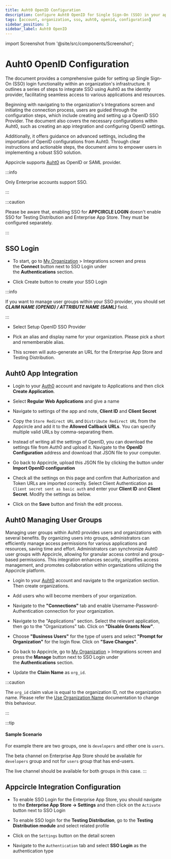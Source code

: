 ```yaml
---
title: Auht0 OpenID Configuration
description: Configure Auht0 OpenID for Single Sign-On (SSO) in your app. A detailed guide to boost security and simplify user logins with Appcircle.
tags: [account, organization, sso, auht0, openid, configuration]
sidebar_position: 3
sidebar_label: Auht0 OpenID
---
```


import Screenshot from '@site/src/components/Screenshot';

# Auht0 OpenID Configuration

The document provides a comprehensive guide for setting up Single Sign-On (SSO) login functionality within an organization's infrastructure.
It outlines a series of steps to integrate SSO using Auht0 as the identity provider, facilitating seamless access to various applications and resources.

Beginning with navigating to the organization's Integrations screen and initiating the connection process, users are guided through the configuration steps, which include creating and setting up a OpenID SSO Provider.
The document also covers the necessary configurations within Auht0, such as creating an app integration and configuring OpenID settings.

Additionally, it offers guidance on advanced settings, including the importation of OpenID configurations from Auht0.
Through clear instructions and actionable steps, the document aims to empower users in implementing a robust SSO solution.

Appcircle supports [Auht0](https://auth0.com/) as OpenID or SAML provider.

:::info

Only Enterprise accounts support SSO.

:::

:::caution

Please be aware that, enabling SSO for **APPCIRCLE LOGIN** doesn't enable SSO for Testing Distribution and Enterprise App Store. They must be configured separately.

:::

## SSO Login

- To start, go to [My Organization](/account/my-organization) > Integrations screen and press the **Connect** button next to SSO Login under the **Authentications** section.

<Screenshot url='https://cdn.appcircle.io/docs/assets/integration-sso-connect-sso.png' />

- Click Create button to create your SSO Login

<Screenshot url='https://cdn.appcircle.io/docs/assets/sso-login2.png' />

:::info

If you want to manage user groups within your SSO provider, you should set **_CLAIM NAME (OPENID) / ATTRIBUTE NAME (SAML)_** field.

:::

- Select Setup OpenID SSO Provider

<Screenshot url='https://cdn.appcircle.io/docs/assets/sso-login3.png' />

- Pick an alias and display name for your organization. Please pick a short and rememberable alias.

- This screen will auto-generate an URL for the Enterprise App Store and Testing Distribution.

<Screenshot url='https://cdn.appcircle.io/docs/assets/integration-sso-openid-alias.png' />

## Auht0 App Integration

- Login to your [Auth0](https://auth0.com/) account and navigate to Applications and then click **Create Application**.

<Screenshot url='https://cdn.appcircle.io/docs/assets/authcreateapp.png' />

- Select **Regular Web Applications** and give a name

<Screenshot url='https://cdn.appcircle.io/docs/assets/authwebapp.png' />

- Navigate to settings of the app and note, **Client ID** and **Client Secret**

<Screenshot url='https://cdn.appcircle.io/docs/assets/authopenidsettings1.png' />

- Copy the `Store Redirect URL` and `Distribute Redirect URL` from the Appcircle and add it to the **Allowed Callback URLs**. You can specify multiple valid URLs by comma-separating them.

<Screenshot url='https://cdn.appcircle.io/docs/assets/integration-sso-auth0-redirect-urls.png' />

- Instead of writing all the settings of OpenID, you can download the settings file from Auth0 and upload it. Navigate to the **OpenID Configuration** address and download that JSON file to your computer.

<Screenshot url='https://cdn.appcircle.io/docs/assets/authopenidsettings3.png' />

- Go back to Appcircle, upload this JSON file by clicking the button under **Import OpenID configuration**

<Screenshot url='https://cdn.appcircle.io/docs/assets/integration-sso-openid-alias.png' />

- Check all the settings on this page and confirm that Authorization and Token URLs are imported correctly. Select Client Authentication as `Client secret sent as basic auth` and enter your **Client ID** and **Client Secret**. Modify the settings as below.

<Screenshot url='https://cdn.appcircle.io/docs/assets/sso-openid2_v2.png' />

- Click on the **Save** button and finish the edit process.

## Auht0 Managing User Groups

Managing user groups within Auht0 provides users and organizations with several benefits.
By organizing users into groups, administrators can efficiently manage access permissions for various applications and resources, saving time and effort.
Administrators can synchronize Auht0 user groups with Appcircle, allowing for granular access control and group-based permissions.
This integration enhances security, simplifies access management, and promotes collaboration within organizations utilizing the Appcircle platform.

- Login to your [Auht0](https://auth0.com/) account and navigate to the organization section. Then create organizations.

<Screenshot url='https://cdn.appcircle.io/docs/assets/sso-mapping-auth0-create-groups.png' />

- Add users who will become members of your organization.

<Screenshot url='https://cdn.appcircle.io/docs/assets/sso-mapping-auth0-add-members.png' />

- Navigate to the **"Connections"** tab and enable Username-Password-Authentication connection for your organization.

<Screenshot url='https://cdn.appcircle.io/docs/assets/sso-mapping-auth0-enable-connections.png' />

- Navigate to the "Applications" section. Select the relevant application, then go to the "Organizations" tab. Click on **"Disable Grants Now"**.

<Screenshot url='https://cdn.appcircle.io/docs/assets/sso-mapping-auth0-application-organizations1.png' />

- Choose **"Business Users"** for the type of users and select **"Prompt for Organization"** for the login flow. Click on **"Save Changes"**.

<Screenshot url='https://cdn.appcircle.io/docs/assets/sso-mapping-auth0-application-organizations2.png' />

- Go back to Appcircle, go to [My Organization](/account/my-organization) > Integrations screen and press the **Manage** button next to SSO Login under the **Authentications** section.

<Screenshot url='https://cdn.appcircle.io/docs/assets/integration-sso-manage-sso.png' />

- Update the **Claim Name** as `org_id`.

<Screenshot url='https://cdn.appcircle.io/docs/assets/integration-sso-org-id-claim.png' />

:::caution

The ``org_id`` claim value is equal to the organization ID, not the organization name. Please refer the [Use Organization Name](https://auth0.com/docs/manage-users/organizations/configure-organizations/use-org-name-authentication-api) documentation to change this behaviour. 

:::

:::tip

#### Sample Scenario

For example there are two groups, one is `developers` and other one is `users`.

The beta channel on Enterprise App Store should be available for `developers` group and not for `users` group that has end-users.

The live channel should be available for both groups in this case.
:::

## Appcircle Integration Configuration

- To enable SSO Login for the Enterprise App Store, you should navigate to the **Enterprise App Store -> Settings** and then click on the `Activate` button next to SSO Login

<Screenshot url='https://cdn.appcircle.io/docs/assets/2777-enterprisestore-sso-login.png' />

- To enable SSO login for the **Testing Distribution**, go to the **Testing Distribution module** and select related profile

<Screenshot url='https://cdn.appcircle.io/docs/assets/2803-distribution-profiles.png' />

- Click on the `Settings` button on the detail screen

<Screenshot url='https://cdn.appcircle.io/docs/assets/2803-distribution-detail.png' />

- Navigate to the `Authentication` tab and select **SSO Login** as the authentication type

<Screenshot url='https://cdn.appcircle.io/docs/assets/2777-distribution-sso-login.png' />
